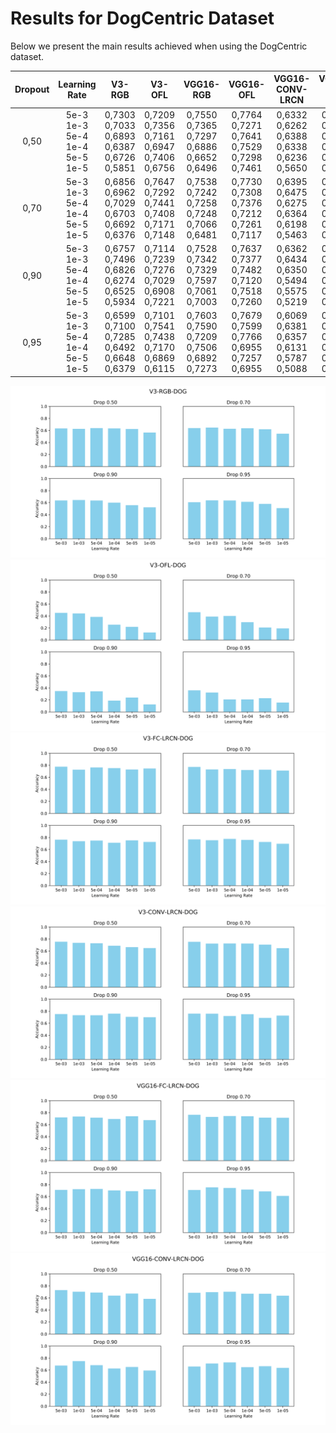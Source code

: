 # Results for DogCentric Dataset

Below we present the main results achieved when using the DogCentric dataset.

| Dropout | Learning Rate                                | V3-RGB                                                   | V3-OFL                                                   | VGG16-RGB                                                | VGG16-OFL                                                | VGG16-CONV-LRCN                                          | VGG16-FC-LRCN                                            | V3-CONV-LRCN                                             | V3-FC-LRCN                                               |
| :-----: | :------------------------------------------: | :------------------------------------------------------: | :------------------------------------------------------: | :------------------------------------------------------: | :------------------------------------------------------: | :------------------------------------------------------: | :------------------------------------------------------: | :------------------------------------------------------: | :------------------------------------------------------: |
| 0,50    | 5e-3<br>1e-3<br>5e-4<br>1e-4<br>5e-5<br>1e-5 | 0,7303<br>0,7033<br>0,6893<br>0,6387<br>0,6726<br>0,5851 | 0,7209<br>0,7356<br>0,7161<br>0,6947<br>0,7406<br>0,6756 | 0,7550<br>0,7365<br>0,7297<br>0,6886<br>0,6652<br>0,6496 | 0,7764<br>0,7271<br>0,7641<br>0,7529<br>0,7298<br>0,7461 | 0,6332<br>0,6262<br>0,6388<br>0,6338<br>0,6236<br>0,5650 | 0,4531<br>0,4427<br>0,3854<br>0,2552<br>0,2195<br>0,1295 | 0,7250<br>0,7833<br>0,6722<br>0,6000<br>0,5889<br>0,4722 | 0,3385<br>0,3438<br>0,3594<br>0,2760<br>0,1875<br>0,2708 |
| 0,70    | 5e-3<br>1e-3<br>5e-4<br>1e-4<br>5e-5<br>1e-5 | 0,6856<br>0,6962<br>0,7029<br>0,6703<br>0,6692<br>0,6376 | 0,7647<br>0,7292<br>0,7441<br>0,7408<br>0,7171<br>0,7148 | 0,7538<br>0,7242<br>0,7258<br>0,7248<br>0,7066<br>0,6481 | 0,7730<br>0,7308<br>0,7376<br>0,7212<br>0,7261<br>0,7117 | 0,6395<br>0,6475<br>0,6275<br>0,6364<br>0,6198<br>0,5463 | 0,4635<br>0,3906<br>0,4010<br>0,2969<br>0,2083<br>0,1927 | 0,7389<br>0,7722<br>0,7250<br>0,7222<br>0,5750<br>0,5194 | 0,3698<br>0,3802<br>0,3594<br>0,1927<br>0,2292<br>0,1562 |
| 0,90    | 5e-3<br>1e-3<br>5e-4<br>1e-4<br>5e-5<br>1e-5 | 0,6757<br>0,7496<br>0,6826<br>0,6274<br>0,6525<br>0,5934 | 0,7114<br>0,7239<br>0,7276<br>0,7029<br>0,6908<br>0,7221 | 0,7528<br>0,7342<br>0,7329<br>0,7597<br>0,7061<br>0,7003 | 0,7637<br>0,7377<br>0,7482<br>0,7120<br>0,7518<br>0,7260 | 0,6362<br>0,6434<br>0,6350<br>0,5494<br>0,5575<br>0,5219 | 0,3476<br>0,3281<br>0,3438<br>0,1890<br>0,2396<br>0,1250 | 0,6194<br>0,7222<br>0,7111<br>0,6954<br>0,6389<br>0,5056 | 0,2812<br>0,2917<br>0,2760<br>0,2760<br>0,2135<br>0,1250 |
| 0,95    | 5e-3<br>1e-3<br>5e-4<br>1e-4<br>5e-5<br>1e-5 | 0,6599<br>0,7100<br>0,7285<br>0,6492<br>0,6648<br>0,6379 | 0,7101<br>0,7541<br>0,7438<br>0,7170<br>0,6869<br>0,6115 | 0,7603<br>0,7590<br>0,7209<br>0,7506<br>0,6892<br>0,7273 | 0,7679<br>0,7599<br>0,7766<br>0,6955<br>0,7257<br>0,6955 | 0,6069<br>0,6381<br>0,6357<br>0,6131<br>0,5787<br>0,5088 | 0,3594<br>0,3229<br>0,2083<br>0,2083<br>0,2292<br>0,1562 | 0,2111<br>0,6862<br>0,6417<br>0,6333<br>0,6111<br>0,4972 | 0,2604<br>0,2500<br>0,2083<br>0,2292<br>0,1875<br>0,1302 |

![DOG_V3-RGB](images/DOG_V3-RGB.png)
![DOG_V3-OFL](images/DOG_V3-OFL.png)
![DOG_V3-FC-LRCN](images/DOG_V3-FC-LRCN.png)
![DOG_V3-CONV-LRCN](images/DOG_V3-CONV-LRCN.png)
![DOG_VGG16-FC-LRCN](images/DOG_VGG16-FC-LRCN.png)
![DOG_VGG16-CONV-LRCN](images/DOG_VGG16-CONV-LRCN.png)
